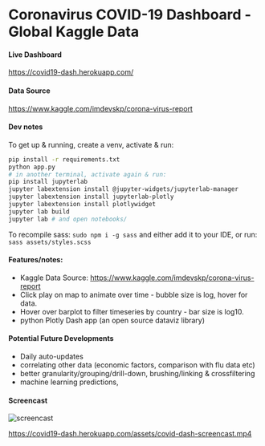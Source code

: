 # Coronavirus COVID-19 Dashboard - Global Kaggle Data

#### Live Dashboard
https://covid19-dash.herokuapp.com/  

#### Data Source
https://www.kaggle.com/imdevskp/corona-virus-report

#### Dev notes 

To get up & running, create a venv, activate & run: 
```bash
pip install -r requirements.txt
python app.py
# in another terminal, activate again & run:
pip install jupyterlab
jupyter labextension install @jupyter-widgets/jupyterlab-manager
jupyter labextension install jupyterlab-plotly
jupyter labextension install plotlywidget
jupyter lab build
jupyter lab # and open notebooks/
```

To recompile sass: `sudo npm i -g sass` and either add it to your IDE, or run: `sass assets/styles.scss`

#### Features/notes:

* Kaggle Data Source: https://www.kaggle.com/imdevskp/corona-virus-report
* Click play on map to animate over time - bubble size is log, hover for data.
* Hover over barplot to filter timeseries by country - bar size is log10.
* python Plotly Dash app (an open source dataviz library)

#### Potential Future Developments 
* Daily auto-updates
* correlating other data (economic factors, comparison with flu data etc)
* better granularity/grouping/drill-down, brushing/linking & crossfiltering 
* machine learning predictions, 

#### Screencast 

![screencast](https://covid19-dash.herokuapp.com/assets/covid-dash-screencast.gif "Screencast")

https://covid19-dash.herokuapp.com/assets/covid-dash-screencast.mp4
